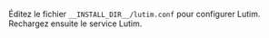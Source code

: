 Éditez le fichier `__INSTALL_DIR__/lutim.conf` pour configurer Lutim.
Rechargez ensuite le service Lutim.
